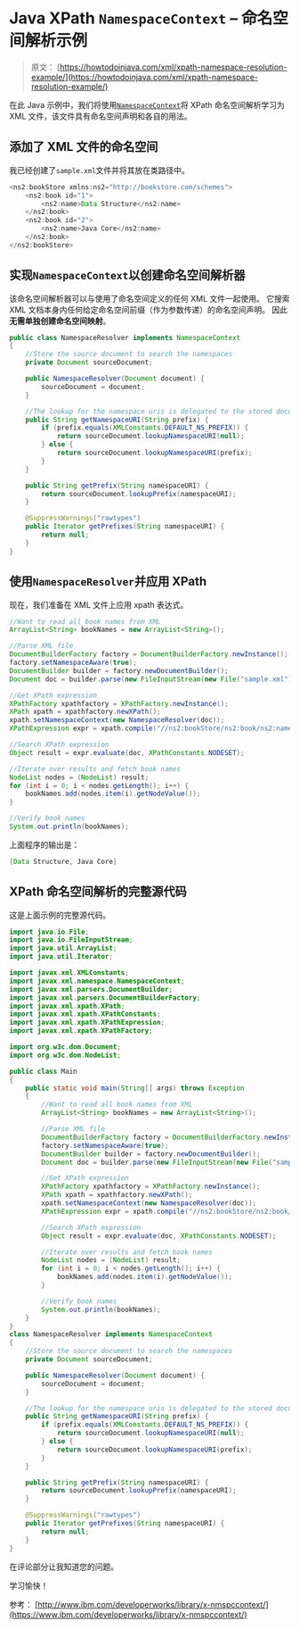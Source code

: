 # Java XPath `NamespaceContext` – 命名空间解析示例

> 原文： [https://howtodoinjava.com/xml/xpath-namespace-resolution-example/](https://howtodoinjava.com/xml/xpath-namespace-resolution-example/)

在此 Java 示例中，我们将使用[`NamespaceContext`](https://docs.oracle.com/javase/7/docs/api/javax/xml/namespace/NamespaceContext.html)将 XPath 命名空间解析学习为 XML 文件，该文件具有命名空间声明和各自的用法。

## 添加了 XML 文件的命名空间

我已经创建了`sample.xml`文件并将其放在类路径中。

```java
<ns2:bookStore xmlns:ns2="http://bookstore.com/schemes">
	<ns2:book id="1">
		<ns2:name>Data Structure</ns2:name>
	</ns2:book>
	<ns2:book id="2">
		<ns2:name>Java Core</ns2:name>
	</ns2:book>
</ns2:bookStore>

```

## 实现`NamespaceContext`以创建命名空间解析器

该命名空间解析器可以与使用了命名空间定义的任何 XML 文件一起使用。 它搜索 XML 文档本身内任何给定命名空间前缀（作为参数传递）的命名空间声明。 因此**无需单独创建命名空间映射**。

```java
public class NamespaceResolver implements NamespaceContext 
{
	//Store the source document to search the namespaces
    private Document sourceDocument;

    public NamespaceResolver(Document document) {
        sourceDocument = document;
    }

    //The lookup for the namespace uris is delegated to the stored document.
    public String getNamespaceURI(String prefix) {
        if (prefix.equals(XMLConstants.DEFAULT_NS_PREFIX)) {
            return sourceDocument.lookupNamespaceURI(null);
        } else {
            return sourceDocument.lookupNamespaceURI(prefix);
        }
    }

    public String getPrefix(String namespaceURI) {
        return sourceDocument.lookupPrefix(namespaceURI);
    }

    @SuppressWarnings("rawtypes")
	public Iterator getPrefixes(String namespaceURI) {
        return null;
    }
}

```

## 使用`NamespaceResolver`并应用 XPath

现在，我们准备在 XML 文件上应用 xpath 表达式。

```java
//Want to read all book names from XML
ArrayList<String> bookNames = new ArrayList<String>();

//Parse XML file
DocumentBuilderFactory factory = DocumentBuilderFactory.newInstance();
factory.setNamespaceAware(true); 
DocumentBuilder builder = factory.newDocumentBuilder();
Document doc = builder.parse(new FileInputStream(new File("sample.xml")));

//Get XPath expression
XPathFactory xpathfactory = XPathFactory.newInstance();
XPath xpath = xpathfactory.newXPath();
xpath.setNamespaceContext(new NamespaceResolver(doc));
XPathExpression expr = xpath.compile("//ns2:bookStore/ns2:book/ns2:name/text()"); 

//Search XPath expression
Object result = expr.evaluate(doc, XPathConstants.NODESET);

//Iterate over results and fetch book names
NodeList nodes = (NodeList) result;
for (int i = 0; i < nodes.getLength(); i++) {
	bookNames.add(nodes.item(i).getNodeValue());
}

//Verify book names
System.out.println(bookNames);

```

上面程序的输出是：

```java
[Data Structure, Java Core]
```

## XPath 命名空间解析的完整源代码

这是上面示例的完整源代码。

```java
import java.io.File;
import java.io.FileInputStream;
import java.util.ArrayList;
import java.util.Iterator;

import javax.xml.XMLConstants;
import javax.xml.namespace.NamespaceContext;
import javax.xml.parsers.DocumentBuilder;
import javax.xml.parsers.DocumentBuilderFactory;
import javax.xml.xpath.XPath;
import javax.xml.xpath.XPathConstants;
import javax.xml.xpath.XPathExpression;
import javax.xml.xpath.XPathFactory;

import org.w3c.dom.Document;
import org.w3c.dom.NodeList;

public class Main 
{
	public static void main(String[] args) throws Exception 
	{
		//Want to read all book names from XML
		ArrayList<String> bookNames = new ArrayList<String>();

		//Parse XML file
		DocumentBuilderFactory factory = DocumentBuilderFactory.newInstance();
        factory.setNamespaceAware(true); 
        DocumentBuilder builder = factory.newDocumentBuilder();
        Document doc = builder.parse(new FileInputStream(new File("sample.xml")));

        //Get XPath expression
        XPathFactory xpathfactory = XPathFactory.newInstance();
        XPath xpath = xpathfactory.newXPath();
        xpath.setNamespaceContext(new NamespaceResolver(doc));
        XPathExpression expr = xpath.compile("//ns2:bookStore/ns2:book/ns2:name/text()"); 

        //Search XPath expression
        Object result = expr.evaluate(doc, XPathConstants.NODESET);

        //Iterate over results and fetch book names
        NodeList nodes = (NodeList) result;
        for (int i = 0; i < nodes.getLength(); i++) {
        	bookNames.add(nodes.item(i).getNodeValue());
        }

        //Verify book names
        System.out.println(bookNames);
	}
}
class NamespaceResolver implements NamespaceContext 
{
	//Store the source document to search the namespaces
    private Document sourceDocument;

    public NamespaceResolver(Document document) {
        sourceDocument = document;
    }

    //The lookup for the namespace uris is delegated to the stored document.
    public String getNamespaceURI(String prefix) {
        if (prefix.equals(XMLConstants.DEFAULT_NS_PREFIX)) {
            return sourceDocument.lookupNamespaceURI(null);
        } else {
            return sourceDocument.lookupNamespaceURI(prefix);
        }
    }

    public String getPrefix(String namespaceURI) {
        return sourceDocument.lookupPrefix(namespaceURI);
    }

    @SuppressWarnings("rawtypes")
	public Iterator getPrefixes(String namespaceURI) {
        return null;
    }
}

```

在评论部分让我知道您的问题。

学习愉快！

参考： [http://www.ibm.com/developerworks/library/x-nmspccontext/](https://www.ibm.com/developerworks/library/x-nmspccontext/)
